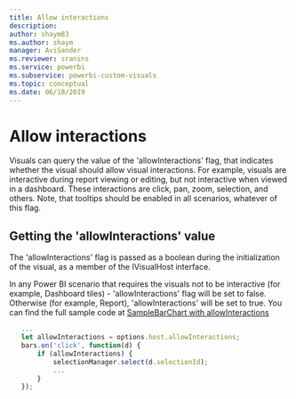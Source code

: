 ```yaml
---
title: Allow interactions
description:
author: shaym83
ms.author: shaym
manager: AviSander
ms.reviewer: sranins
ms.service: powerbi
ms.subservice: powerbi-custom-visuals
ms.topic: conceptual
ms.date: 06/18/2019
---
```


# Allow interactions

Visuals can query the value of the 'allowInteractions' flag, that indicates whether the visual should allow visual interactions.
For example, visuals are interactive during report viewing or editing, but not interactive when viewed in a dashboard.
These interactions are click, pan, zoom, selection, and others.
Note, that tooltips should be enabled in all scenarios, whatever of this flag.

## Getting the 'allowInteractions' value

The 'allowInteractions' flag is passed as a boolean during the initialization of the visual, as a member of the IVisualHost interface.

In any Power BI scenario that requires the visuals not to be interactive (for example, Dashboard tiles) - 'allowInteractions' flag will be set to false.
Otherwise (for example, Report), 'allowInteractions' will be set to true.
You can find the full sample code at [SampleBarChart with allowInteractions](https://github.com/Microsoft/PowerBI-visuals-sampleBarChart/commit/59a47935d8f5272ce145fe804193599ddb7e2001)

```typescript
   ...
   let allowInteractions = options.host.allowInteractions;
   bars.on('click', function(d) {
       if (allowInteractions) {
           selectionManager.select(d.selectionId); 
           ...
       }
   });
```